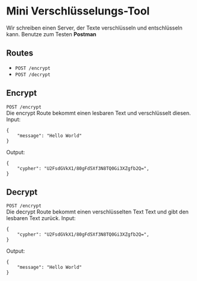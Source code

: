 # Mini Verschlüsselungs-Tool

Wir schreiben einen Server, der Texte verschlüsseln und entschlüsseln kann.
Benutze zum Testen **Postman**

## Routes
* `POST /encrypt`
* `POST /decrypt`

## Encrypt
`POST /encrypt`  
Die encrypt Route bekommt einen lesbaren Text und verschlüsselt diesen.
Input:
```
{
    "message": "Hello World"
}
```
Output:
```
{
    "cypher": "U2FsdGVkX1/80gFd5Xf3N8TQ0Gi3XZgfb2Q=",
}
```

## Decrypt
`POST /encrypt`  
Die decrypt Route bekommt einen verschlüsselten Text Text und gibt den lesbaren Text zurück.
Input:
```
{
    "cypher": "U2FsdGVkX1/80gFd5Xf3N8TQ0Gi3XZgfb2Q=",
}
```

Output:
```
{
    "message": "Hello World"
}
```